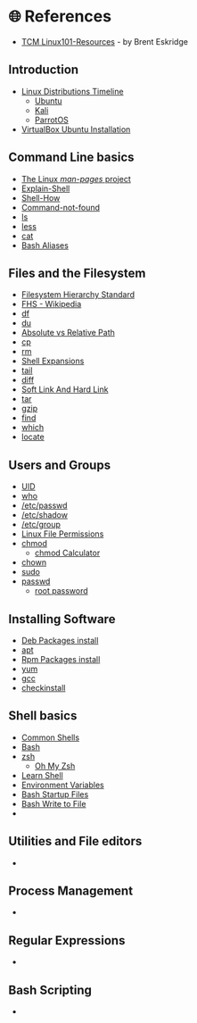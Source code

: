 # 🌐 References

* [TCM Linux101-Resources](https://github.com/beskridge/Linux101-Resources) - by Brent Eskridge 

## Introduction

* [Linux Distributions Timeline](https://upload.wikimedia.org/wikipedia/commons/1/1b/Linux_Distribution_Timeline.svg)
  * [Ubuntu](https://ubuntu.com/)
  * [Kali](https://www.kali.org/)
  * [ParrotOS](https://www.parrotsec.org/)
* [VirtualBox Ubuntu Installation](https://ubuntu.com/tutorials/how-to-run-ubuntu-desktop-on-a-virtual-machine-using-virtualbox#1-overview)

## Command Line basics

- [The Linux *man-pages* project](https://www.kernel.org/doc/man-pages/)
- [Explain-Shell](https://explainshell.com/)
- [Shell-How](https://www.shell.how/)
- [Command-not-found](https://command-not-found.com/)
- [ls](https://linuxize.com/post/how-to-list-files-in-linux-using-the-ls-command/)
- [less](https://linuxize.com/post/less-command-in-linux/)
- [cat](https://linuxize.com/post/linux-cat-command/)
- [Bash Aliases](https://linuxize.com/post/how-to-create-bash-aliases/)

## Files and the Filesystem

- [Filesystem Hierarchy Standard](https://refspecs.linuxfoundation.org/FHS_3.0/fhs/index.html)
- [FHS - Wikipedia](https://en.wikipedia.org/wiki/Filesystem_Hierarchy_Standard)
- [df](https://linuxize.com/post/how-to-check-disk-space-in-linux-using-the-df-command/)
- [du](https://linuxize.com/post/du-command-in-linux/)
- [Absolute vs Relative Path](https://linuxhandbook.com/absolute-vs-relative-path/)
- [cp](https://linuxize.com/post/cp-command-in-linux/)
- [rm](https://linuxize.com/post/rm-command-in-linux/)
- [Shell Expansions](https://www.gnu.org/savannah-checkouts/gnu/bash/manual/bash.html#Shell-Expansions)
- [tail](https://linuxize.com/post/linux-tail-command/)
- [diff](https://linuxize.com/post/diff-command-in-linux/)
- [Soft Link And Hard Link](https://ostechnix.com/explaining-soft-link-and-hard-link-in-linux-with-examples/)
- [tar](https://linuxize.com/post/how-to-create-and-extract-archives-using-the-tar-command-in-linux/)
- [gzip](https://linuxize.com/post/gzip-command-in-linux/)
- [find](https://linuxize.com/post/how-to-find-files-in-linux-using-the-command-line/)
- [which](https://linuxize.com/post/linux-which-command/)
- [locate](https://linuxize.com/post/locate-command-in-linux/)

## Users and Groups

- [UID](https://linuxhandbook.com/uid-linux/)
- [who](https://linuxize.com/post/who-command-in-linux/)
- [/etc/passwd](https://linuxize.com/post/etc-passwd-file/)
- [/etc/shadow](https://linuxize.com/post/etc-shadow-file/)
- [/etc/group](https://linuxize.com/post/how-to-list-groups-in-linux/)
- [Linux File Permissions](https://linuxize.com/post/understanding-linux-file-permissions/)
- [chmod](https://linuxize.com/post/chmod-command-in-linux/)
  - [chmod Calculator](https://nettools.club/chmod_calc)
- [chown](https://linuxize.com/post/linux-chown-command/)
- [sudo](https://linuxize.com/post/sudo-command-in-linux/)
- [passwd](https://linuxize.com/post/how-to-change-user-password-in-ubuntu/)
  - [root password](https://linuxize.com/post/how-to-change-root-password-in-ubuntu/)


## Installing Software

- [Deb Packages install](https://linuxize.com/post/how-to-install-deb-packages-on-ubuntu/)
- [apt](https://linuxize.com/post/how-to-use-apt-command/)
- [Rpm Packages install](https://linuxize.com/post/rpm-command-in-linux/#)
- [yum](https://linuxize.com/post/how-to-install-updates-on-centos/)
- [gcc](https://linuxize.com/post/how-to-install-gcc-on-ubuntu-20-04/)
- [checkinstall](https://help.ubuntu.com/community/CheckInstall)

## Shell basics

- [Common Shells](https://www.tecmint.com/different-types-of-linux-shells/)
- [Bash](https://www.gnu.org/software/bash/manual/bash.html)
- [zsh](https://www.zsh.org/)
  - [Oh My Zsh](https://ohmyz.sh/)
- [Learn Shell](https://www.learnshell.org/)
- [Environment Variables](https://linuxize.com/post/how-to-set-and-list-environment-variables-in-linux/)
- [Bash Startup Files](https://www.gnu.org/software/bash/manual/html_node/Bash-Startup-Files.html)
- [Bash Write to File](https://linuxize.com/post/bash-write-to-file/)
- 


## Utilities and File editors

- 

## Process Management

- 

## Regular Expressions

- 

## Bash Scripting

- 

